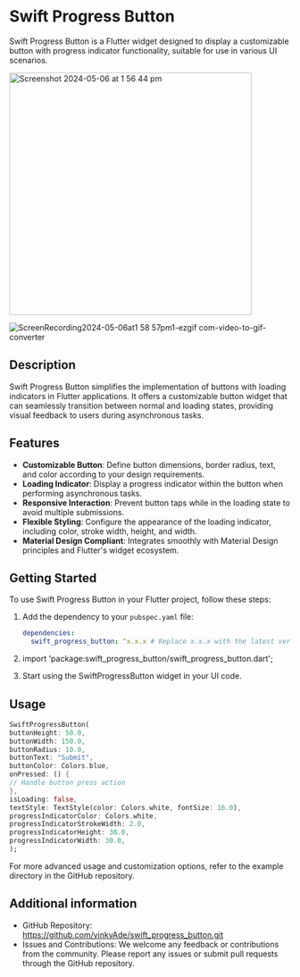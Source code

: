 # Swift Progress Button

Swift Progress Button is a Flutter widget designed to display a customizable button with progress indicator functionality, suitable for use in various UI scenarios.




<img width="434" alt="Screenshot 2024-05-06 at 1 56 44 pm" src="https://github.com/yinkyAde/swift_progress_button/assets/50271975/3885d767-c835-4d4a-984c-aa4b91ea67b2">  


![ScreenRecording2024-05-06at1 58 57pm1-ezgif com-video-to-gif-converter](https://github.com/yinkyAde/swift_progress_button/assets/50271975/7e7f13a0-2b6d-4a34-8fa5-7b501fb61ec5)





## Description

Swift Progress Button simplifies the implementation of buttons with loading indicators in Flutter applications. It offers a customizable button widget that can seamlessly transition between normal and loading states, providing visual feedback to users during asynchronous tasks.


## Features

- **Customizable Button**: Define button dimensions, border radius, text, and color according to your design requirements.
- **Loading Indicator**: Display a progress indicator within the button when performing asynchronous tasks.
- **Responsive Interaction**: Prevent button taps while in the loading state to avoid multiple submissions.
- **Flexible Styling**: Configure the appearance of the loading indicator, including color, stroke width, height, and width.
- **Material Design Compliant**: Integrates smoothly with Material Design principles and Flutter's widget ecosystem.


## Getting Started

To use Swift Progress Button in your Flutter project, follow these steps:

1. Add the dependency to your `pubspec.yaml` file:

   ```yaml
   dependencies:
     swift_progress_button: ^x.x.x # Replace x.x.x with the latest version
2. import 'package:swift_progress_button/swift_progress_button.dart';
3. Start using the SwiftProgressButton widget in your UI code.


## Usage

```dart
SwiftProgressButton(
buttonHeight: 50.0,
buttonWidth: 150.0,
buttonRadius: 10.0,
buttonText: "Submit",
buttonColor: Colors.blue,
onPressed: () {
// Handle button press action
},
isLoading: false,
textStyle: TextStyle(color: Colors.white, fontSize: 16.0),
progressIndicatorColor: Colors.white,
progressIndicatorStrokeWidth: 2.0,
progressIndicatorHeight: 30.0,
progressIndicatorWidth: 30.0,
);
```
For more advanced usage and customization options, refer to the example directory in the GitHub repository.

## Additional information

* GitHub Repository: https://github.com/yinkyAde/swift_progress_button.git
* Issues and Contributions: We welcome any feedback or contributions from the community. Please report any issues or submit pull requests through the GitHub repository.

